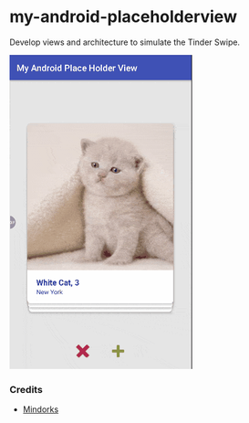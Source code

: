 # my-android-placeholderview
Develop views and architecture to simulate the Tinder Swipe.

![image1](./app/src/main/assets/sc1.gif)

### Credits
- [Mindorks](https://blog.mindorks.com/android-tinder-swipe-view-example-3eca9b0d4794)
